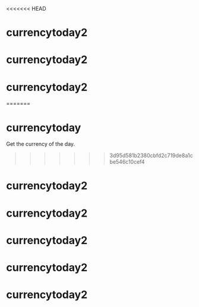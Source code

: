 <<<<<<< HEAD
# currencytoday2
# currencytoday2
# currencytoday2
=======
# currencytoday
Get the currency of the day.
>>>>>>> 3d95d581b2380cbfd2c719de8a1cbe546c10cef4
# currencytoday2
# currencytoday2
# currencytoday2
# currencytoday2
# currencytoday2
